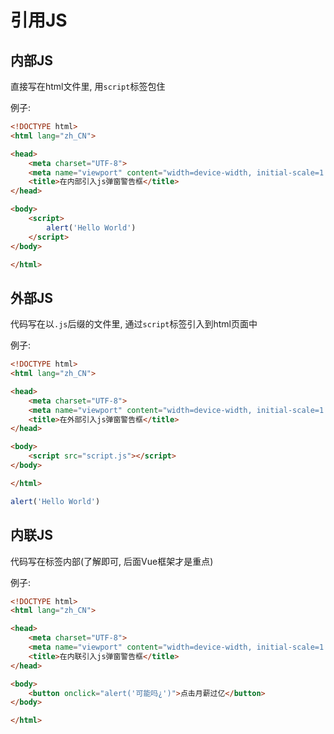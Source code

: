# 引用JS

## 内部JS

直接写在html文件里, 用`script`标签包住

例子:

```html
<!DOCTYPE html>
<html lang="zh_CN">

<head>
    <meta charset="UTF-8">
    <meta name="viewport" content="width=device-width, initial-scale=1.0">
    <title>在内部引入js弹窗警告框</title>
</head>

<body>
    <script>
        alert('Hello World')
    </script>
</body>

</html>
```

## 外部JS

代码写在以`.js`后缀的文件里, 通过`script`标签引入到html页面中

例子:

```html
<!DOCTYPE html>
<html lang="zh_CN">

<head>
    <meta charset="UTF-8">
    <meta name="viewport" content="width=device-width, initial-scale=1.0">
    <title>在外部引入js弹窗警告框</title>
</head>

<body>
    <script src="script.js"></script>
</body>

</html>
```

```js
alert('Hello World')
```

## 内联JS

代码写在标签内部(了解即可, 后面Vue框架才是重点)

例子:

```html
<!DOCTYPE html>
<html lang="zh_CN">

<head>
    <meta charset="UTF-8">
    <meta name="viewport" content="width=device-width, initial-scale=1.0">
    <title>在内联引入js弹窗警告框</title>
</head>

<body>
    <button onclick="alert('可能吗¿')">点击月薪过亿</button>
</body>

</html>
```
